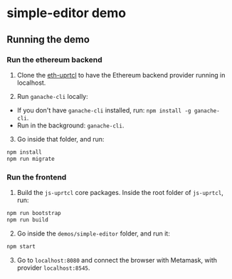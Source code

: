 # simple-editor demo

## Running the demo

### Run the ethereum backend

1. Clone the [eth-uprtcl](https://github.com/uprtcl/eth-uprtcl) to have the Ethereum backend provider running in localhost.

2. Run `ganache-cli` locally:

- If you don't have `ganache-cli` installed, run: `npm install -g ganache-cli`.
- Run in the background: `ganache-cli`.

3. Go inside that folder, and run:

```bash
npm install
npm run migrate
```

### Run the frontend

1. Build the `js-uprtcl` core packages. Inside the root folder of `js-uprtcl`, run: 

```bash
npm run bootstrap
npm run build
```

2. Go inside the `demos/simple-editor` folder, and run it:

```bash
npm start
```

3. Go to `localhost:8080` and connect the browser with Metamask, with provider `localhost:8545`.
